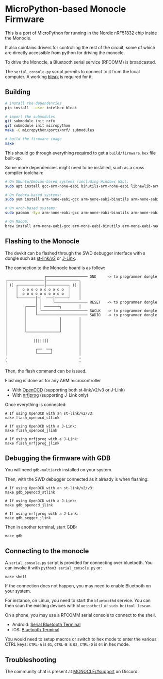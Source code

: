 # MicroPython-based Monocle Firmware

This is a port of MicroPython for running in the Nordic nRF51832 chip inside the Monocle.

It also cointains drivers for controlling the rest of the circuit,
some of which are directly accessible from python for driving the monocle.

To drive the Monocle, a Bluetooth serial service (RFCOMM) is broadcasted.

The `serial_console.py` script permits to connect to it from the local computer.
A working [bleak](https://bleak.readthedocs.io/en/latest/) is required for it.

Building
--------
```sh
# install the dependencies
pip install --user intelhex bleak

# import the submodules
git submodule init nrfx
git submodule init micropython
make -C micropython/ports/nrf/ submodules

# build the firmware image
make
```

This should go through everything required to get a `build/firmware.hex` file built-up.

Some more dependencies might need to be installed, such as a cross compiler toolchain:

```sh
# On Ubuntu/Debian-based systems (including Windows WSL):
sudo apt install gcc-arm-none-eabi binutils-arm-none-eabi libnewlib-arm-none-eabi gdb-multiarch

# On Fedora-based systems:
sudo yum install arm-none-eabi-gcc arm-none-eabi-binutils arm-none-eabi-newlib gdb-multiarch

# On Arch-based systems:
sudo pacman -Syu arm-none-eabi-gcc arm-none-eabi-binutils arm-none-eabi-newlib gdb-multiarch

# On MacOS:
brew install arm-none-eabi-gcc arm-none-eabi-binutils arm-none-eabi-newlib gdb-multiarch
```

Flashing to the Monocle
-----------------------
The devkit can be flashed through the SWD debugger interface with a dongle such as [st-link/v2][1] or [J-Link][2].

[1]: https://www.adafruit.com/product/2548
[2]: https://www.adafruit.com/product/3571

The connection to the Monocle board is as follow:

```
                  ┌─────────────────── GND     -> to programmer dongle
┌─────────────────│───────────────┐
│ () ┌────────────│──────────┐ () │
│    │  o o o o o o o o o o  │    │
│    │  o o o o o o o o o o  │    │
│    └────────│─│  ───│──────┘    │
│             │ │     └─────────────── RESET   -> to programmer dongle
│        ┌────│ │ ───────┐        │
│        │    │ └───────────────────── SWCLK   -> to programmer dongle
│        │    └─────────────────────── SWDIO   -> to programmer dongle
│        │               │        │
│        │               │        │
│        │               │        │
│        └───────────────┘        │
│                                 │
│            |||||||              │
│                                 │
│             ┌──  ──┐            │
│             └──────┘            │
:                                 :
:                                 :
```

Then, the flash command can be issued.

Flashing is done as for any ARM microcontroller

* With [OpenOCD][3] (supporting both st-link/v2/v3 or J-Link)
* WIth [nrfjprog][4] (supporting J-Link only)

[3]: https://openocd.org/
[4]: https://www.nordicsemi.com/Products/Development-tools/nrf-command-line-tools/download

Once everything is connected:

```
# If using OpenOCD with an st-link/v2/v3:
make flash_openocd_stlink

# If using OpenOCD with a J-Link:
make flash_openocd_jlink

# If using nrfjprog with a J-Link:
make flash_nrfjprog_jlink
```


Debugging the firmware with GDB
-------------------------------
You will need `gdb-multiarch` installed on your system.

Then, with the SWD debugger connected as it already is when flashing:

```
# If using OpenOCD with an st-link/v2/v3:
make gdb_openocd_stlink

# If using OpenOCD with a J-Link:
make gdb_openocd_jlink

# If using nrfjprog with a J-Link:
make gdb_segger_jlink
```

Then in another terminal, start GDB:

```
make gdb
```

Connecting to the monocle
-------------------------
A `serial_console.py` script is provided for connecting over bluetooth.
You can invoke it with `python3 serial_console.py` or:

```
make shell
```

If the connection does not happen, you may need to enable Bluetooth on your system.

For instance, on Linux, you need to start the `bluetoothd` service.
You can then scan the existing devices with `bluetoothctl` or `sudo hcitool lescan`.

On a phone, you may use a RFCOMM serial console to connect to the shell.

* Android: [Serial Bluetooth Terminal][1]
* iOS: [Bluetooth Terminal][2]

[1]: https://play.google.com/store/apps/details?id=de.kai_morich.serial_bluetooth_terminal
[2]: https://apps.apple.com/us/app/bluetooth-terminal/id1058693037

You would need to setup macros or switch to hex mode to enter the various CTRL keys:
`CTRL-A` is `01`, `CTRL-B` is `02`, `CTRL-D` is `04` in hex mode.

Troubleshooting
---------------
The community chat is present at [MONOCLE/#support][3] on Discord.

[3]: https://discord.com/channels/963222352534048818/976634834879385621
